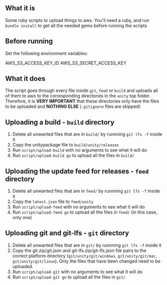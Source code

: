 ## What it is

Some ruby scripts to upload things to aws. You'll need a ruby, and run `bundle install` to get all the needed gems before running the scripts

## Before running

Set the following environment variables:

AWS_S3_ACCESS_KEY_ID
AWS_S3_SECRET_ACCESS_KEY

## What it does

The script goes through every file inside `git`, `feed` or `build` and uploads all of them to aws to the corresponding directories in the `unity` top folder. Therefore, it is **VERY IMPORTANT** that these directories only have the files to be uploaded and **NOTHING ELSE** (`.gitignore` files are skipped)

## Uploading a build - `build` directory

1. Delete all unwanted files that are in `build/` by runnning `git lfs -f` inside it
2. Copy the unitypackage file to `build/unity/releases`
3. Run `script/upload-build` with no arguments to see what it will do
4. Run `script/upload-build go` to upload all the files in `build/`

## Uploading the update feed for releases - `feed` directory

1. Delete all unwanted files that are in `feed/` by runnning `git lfs -f` inside it
2. Copy the `latest.json` file to `feed/unity`
3. Run `script/upload-feed` with no arguments to see what it will do
4. Run `script/upload-feed go` to upload all the files in `feed/` (in this case, only one)

## Uploading git and git-lfs - `git` directory

1. Delete all unwanted files that are in `git/` by runnning `git lfs -f` inside it
2. Copy the git.zip/git.json and git-lfs.zip/git-lfs.json file pairs to the correct platform directory (`git/unity/git/windows`, `git/unity/git/mac`, `git/unity/git/linux`). Only the files that have been changed need to be uploaded.
3. Run `script/upload-git` with no arguments to see what it will do
4. Run `script/upload-git go` to upload all the files in `git/`
